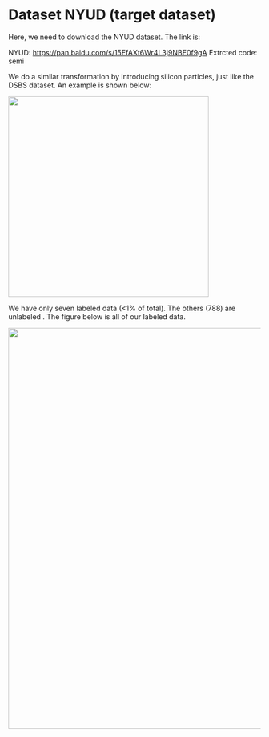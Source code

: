 # Dataset NYUD (target dataset)
Here, we need to download the NYUD dataset. The link is:

NYUD: https://pan.baidu.com/s/15EfAXt6Wr4L3j9NBE0f9gA 
Extrcted code: semi 

We do a similar transformation by introducing silicon particles, just like the DSBS dataset. An example is shown below:

<img src="https://s3.ax1x.com/2021/03/07/6ux4mD.png" width="400">

We have only seven labeled data (<1% of total). The others (788) are unlabeled . The figure below is all of our labeled data.

<img src="https://s3.ax1x.com/2021/03/07/6uxfOO.png" width="800">